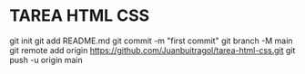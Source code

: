 # TAREA HTML CSS 

git init
git add README.md
git commit -m "first commit"
git branch -M main
git remote add origin https://github.com/Juanbuitragol/tarea-html-css.git
git push -u origin main